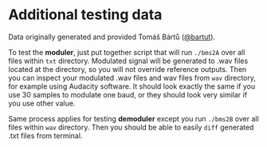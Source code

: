 # Additional testing data

Data originally generated and provided Tomáš Bártů ([@bartut](https://github.com/bartut)).

To test the **moduler**, just put together script that will run `./bms2A` over all files within `txt` directory. Modulated signal will be generated to .wav files located at the directory, so you will not override reference outputs. Then you can inspect your modulated .wav files and wav files from `wav` directory, for example using Audacity software. It should look exactly the same if you use 30 samples to modulate one baud, or they should look very similar if you use other value.

Same process applies for testing **demoduler** except you run `./bms2B` over all files within `wav` directory. Then you should be able to easily `diff` generated .txt files from terminal.



